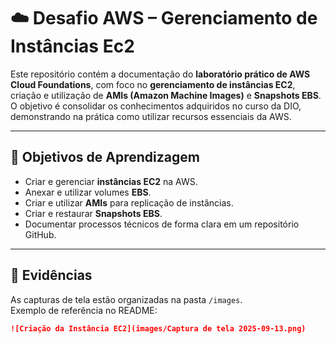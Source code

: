 # ☁️ Desafio AWS – Gerenciamento de Instâncias Ec2

Este repositório contém a documentação do **laboratório prático de AWS Cloud Foundations**, com foco no **gerenciamento de instâncias EC2**, criação e utilização de **AMIs (Amazon Machine Images)** e **Snapshots EBS**.  
O objetivo é consolidar os conhecimentos adquiridos no curso da DIO, demonstrando na prática como utilizar recursos essenciais da AWS.

---

## 🎯 Objetivos de Aprendizagem
- Criar e gerenciar **instâncias EC2** na AWS.  
- Anexar e utilizar volumes **EBS**.  
- Criar e utilizar **AMIs** para replicação de instâncias.  
- Criar e restaurar **Snapshots EBS**.  
- Documentar processos técnicos de forma clara em um repositório GitHub.    

---

## 📸 Evidências
As capturas de tela estão organizadas na pasta `/images`.  
Exemplo de referência no README:  

```markdown
![Criação da Instância EC2](images/Captura de tela 2025-09-13.png)
